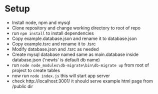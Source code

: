 # Setup

- Install node, npm and mysql
- Clone repository and change working directory to root of repo
- run `npm install` to install dependencies
- Copy example.database.json and rename it to database.json
- Copy example.tsrc and rename it to .tsrc
- Modify database.json and .tsrc as needed
- Create mysql database named same as main.database inside database.json ('newts' is default db name)
- run `node node_modules\db-migrate\bin\db-migrate up` from root of project to create tables
- now run `node index.js` this will start app server
- check http://localhost:3001/ it should serve example html page from /public dir
